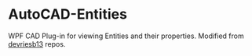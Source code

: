 # AutoCAD-Entities
WPF CAD Plug-in for viewing Entities and their properties. Modified from [devriesb13](https://github.com/devriesb13) repos.

